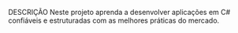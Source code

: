 DESCRIÇÃO
Neste projeto aprenda a desenvolver aplicações em C# confiáveis e estruturadas com as melhores práticas do mercado.
